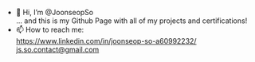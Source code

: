 - 👋 Hi, I’m @JoonseopSo <br>
   ... and this is my Github Page with all of my projects and certifications!
- 📫 How to reach me: <br>
        https://www.linkedin.com/in/joonseop-so-a60992232/ <br>
        js.so.contact@gmail.com <br>
        
